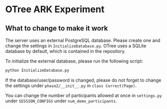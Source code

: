 # OTree ARK Experiment
## What to change to make it work
The server uses an external PostgreSQL database. Please create one and change the settings in `InitializeDatabase.py`. OTree uses a SQLite database by default, which is contained in the repository.

To initialize the external database, please run the following script:

```bash
python InitializeDatabase.py
```

If the database/user/password is changed, please do not forget to change the settings under `phase2/__init__.py` in `class Correct(Page)`.

You can change the number of participants allowed at once in `settings.py` under `SESSION_CONFIGS` under `num_demo_participants`.